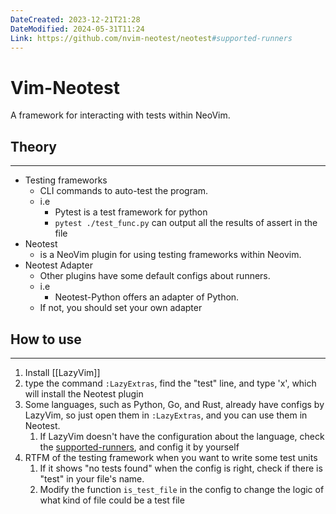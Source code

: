 ```yaml
---
DateCreated: 2023-12-21T21:28
DateModified: 2024-05-31T11:24
Link: https://github.com/nvim-neotest/neotest#supported-runners
---
```

# Vim-Neotest

A framework for interacting with tests within NeoVim.

## Theory
---
- Testing frameworks
	- CLI commands to auto-test the program.
	- i.e
		- Pytest is a test framework for python
		- `pytest ./test_func.py` can output all the results of assert in the file
- Neotest
	- is a NeoVim plugin for using testing frameworks within Neovim.
- Neotest Adapter
	- Other plugins have some default configs about runners.
	- i.e
		- Neotest-Python offers an adapter of Python.
	- If not, you should set your own adapter

## How to use
---
1. Install [[LazyVim]]
2. type the command `:LazyExtras`, find the "test" line, and type 'x', which will install the Neotest plugin
3. Some languages, such as Python, Go, and Rust, already have configs by LazyVim, so just open them in `:LazyExtras`, and you can use them in Neotest.
	1. If LazyVim doesn't have the configuration about the language, check the [supported-runners](https://github.com/nvim-neotest/neotest#supported-runners), and config it by yourself
4. RTFM of the testing framework when you want to write some test units
	1. If it shows "no tests found" when the config is right, check if there is "test" in your file's name.
	2. Modify the function `is_test_file` in the config to change the logic of what kind of file could be a test file
